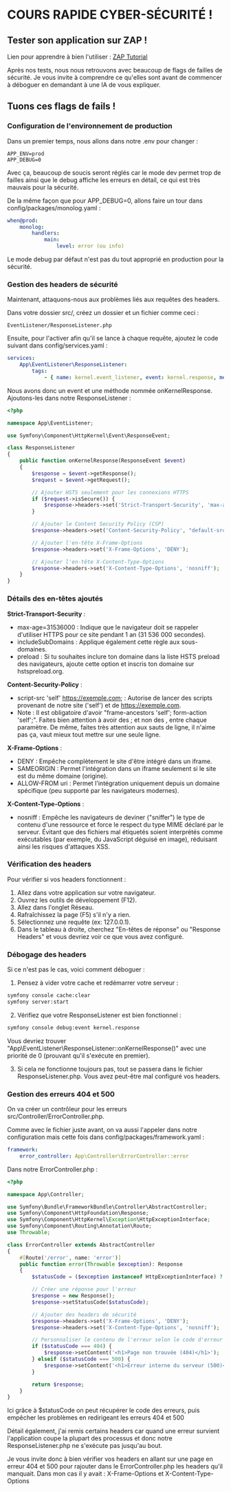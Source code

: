 # COURS RAPIDE CYBER-SÉCURITÉ !

## Tester son application sur ZAP !
Lien pour apprendre à bien l'utiliser :
[ZAP Tutorial](https://www.youtube.com/watch?v=7cMTWFDtJbk)

Après nos tests, nous nous retrouvons avec beaucoup de flags de failles de sécurité.
Je vous invite à comprendre ce qu'elles sont avant de commencer à déboguer en demandant à une IA de vous expliquer.

## Tuons ces flags de fails !

### Configuration de l'environnement de production

Dans un premier temps, nous allons dans notre .env pour changer :
```plaintext
APP_ENV=prod
APP_DEBUG=0
```
Avec ça, beaucoup de soucis seront réglés car le mode dev permet trop de failles ainsi que le debug affiche les erreurs en détail, ce qui est très mauvais pour la sécurité.

De la même façon que pour APP_DEBUG=0, allons faire un tour dans config/packages/monolog.yaml :
```yaml
when@prod:
    monolog:
        handlers:
            main:
                level: error (ou info)
```

Le mode debug par défaut n'est pas du tout approprié en production pour la sécurité.

### Gestion des headers de sécurité

Maintenant, attaquons-nous aux problèmes liés aux requêtes des headers.

Dans votre dossier src/, créez un dossier et un fichier comme ceci :
```plaintext
EventListener/ResponseListener.php
```

Ensuite, pour l'activer afin qu'il se lance à chaque requête, ajoutez le code suivant dans config/services.yaml :
```yaml
services:
    App\EventListener\ResponseListener:
        tags:
            - { name: kernel.event_listener, event: kernel.response, method: onKernelResponse }
```

Nous avons donc un event et une méthode nommée onKernelResponse. Ajoutons-les dans notre ResponseListener :

```php
<?php

namespace App\EventListener;

use Symfony\Component\HttpKernel\Event\ResponseEvent;

class ResponseListener
{
    public function onKernelResponse(ResponseEvent $event)
    {
        $response = $event->getResponse();
        $request = $event->getRequest();

        // Ajouter HSTS seulement pour les connexions HTTPS
        if ($request->isSecure()) {
            $response->headers->set('Strict-Transport-Security', 'max-age=31536000; includeSubDomains; preload');
        }

        // Ajouter le Content Security Policy (CSP)
        $response->headers->set('Content-Security-Policy', "default-src 'self'; script-src 'self' https://exemple.com; style-src 'self' https://exemple.com; font-src 'self' https://exemple.com; img-src 'self'; frame-ancestors 'self'; form-action 'self';");

        // Ajouter l'en-tête X-Frame-Options
        $response->headers->set('X-Frame-Options', 'DENY');

        // Ajouter l'en-tête X-Content-Type-Options
        $response->headers->set('X-Content-Type-Options', 'nosniff');
    }
}
```

### Détails des en-têtes ajoutés

**Strict-Transport-Security** :
- max-age=31536000 : Indique que le navigateur doit se rappeler d'utiliser HTTPS pour ce site pendant 1 an (31 536 000 secondes).
- includeSubDomains : Applique également cette règle aux sous-domaines.
- preload : Si tu souhaites inclure ton domaine dans la liste HSTS preload des navigateurs, ajoute cette option et inscris ton domaine sur hstspreload.org.

**Content-Security-Policy** :
- script-src 'self' https://exemple.com; : Autorise de lancer des scripts provenant de notre site ('self') et de https://exemple.com.
- Note : Il est obligatoire d'avoir "frame-ancestors 'self'; form-action 'self';". Faites bien attention à avoir des ; et non des , entre chaque paramètre. De même, faites très attention aux sauts de ligne, il n'aime pas ça, vaut mieux tout mettre sur une seule ligne.

**X-Frame-Options** :
- DENY : Empêche complètement le site d'être intégré dans un iframe.
- SAMEORIGIN : Permet l'intégration dans un iframe seulement si le site est du même domaine (origine).
- ALLOW-FROM uri : Permet l'intégration uniquement depuis un domaine spécifique (peu supporté par les navigateurs modernes).

**X-Content-Type-Options** :
- nosniff : Empêche les navigateurs de deviner ("sniffer") le type de contenu d'une ressource et force le respect du type MIME déclaré par le serveur. Évitant que des fichiers mal étiquetés soient interprétés comme exécutables (par exemple, du JavaScript déguisé en image), réduisant ainsi les risques d'attaques XSS.

### Vérification des headers

Pour vérifier si vos headers fonctionnent :
1. Allez dans votre application sur votre navigateur.
2. Ouvrez les outils de développement (F12).
3. Allez dans l'onglet Réseau.
4. Rafraîchissez la page (F5) s'il n'y a rien.
5. Sélectionnez une requête (ex: 127.0.0.1).
6. Dans le tableau à droite, cherchez "En-têtes de réponse" ou "Response Headers" et vous devriez voir ce que vous avez configuré.

### Débogage des headers

Si ce n'est pas le cas, voici comment déboguer :

1. Pensez à vider votre cache et redémarrer votre serveur :
```bash
symfony console cache:clear
symfony server:start
```

2. Vérifiez que votre ResponseListener est bien fonctionnel :
```bash
symfony console debug:event kernel.response
```

Vous devriez trouver "App\EventListener\ResponseListener::onKernelResponse()" avec une priorité de 0 (prouvant qu'il s'exécute en premier).

3. Si cela ne fonctionne toujours pas, tout se passera dans le fichier ResponseListener.php. Vous avez peut-être mal configuré vos headers.

### Gestion des erreurs 404 et 500

On va créer un contrôleur pour les erreurs src/Controller/ErrorController.php.

Comme avec le fichier juste avant, on va aussi l'appeler dans notre configuration mais cette fois dans config/packages/framework.yaml :
```yaml
framework:
    error_controller: App\Controller\ErrorController::error
```

Dans notre ErrorController.php :
```php
<?php

namespace App\Controller;

use Symfony\Bundle\FrameworkBundle\Controller\AbstractController;
use Symfony\Component\HttpFoundation\Response;
use Symfony\Component\HttpKernel\Exception\HttpExceptionInterface;
use Symfony\Component\Routing\Annotation\Route;
use Throwable;

class ErrorController extends AbstractController
{
    #[Route('/error', name: 'error')]
    public function error(Throwable $exception): Response
    {
        $statusCode = ($exception instanceof HttpExceptionInterface) ? $exception->getStatusCode() : Response::HTTP_INTERNAL_SERVER_ERROR;

        // Créer une réponse pour l'erreur
        $response = new Response();
        $response->setStatusCode($statusCode);

        // Ajouter des headers de sécurité
        $response->headers->set('X-Frame-Options', 'DENY');
        $response->headers->set('X-Content-Type-Options', 'nosniff');

        // Personnaliser le contenu de l'erreur selon le code d'erreur
        if ($statusCode === 404) {
            $response->setContent('<h1>Page non trouvée (404)</h1>');
        } elseif ($statusCode === 500) {
            $response->setContent('<h1>Erreur interne du serveur (500)</h1>');
        }

        return $response;
    }
}
```

Ici grâce à $statusCode on peut récupérer le code des erreurs, puis empêcher les problèmes en redirigeant les erreurs 404 et 500

Détail également, j'ai remis certains headers car quand une erreur survient l'application coupe la plupart des processus et donc notre ResponseListener.php ne s'exécute pas jusqu'au bout.

Je vous invite donc à bien vérifier vos headers en allant sur une page en erreur 404 et 500 pour rajouter dans le ErrorController.php les headers qu'il manquait.
Dans mon cas il y avait : X-Frame-Options et X-Content-Type-Options
